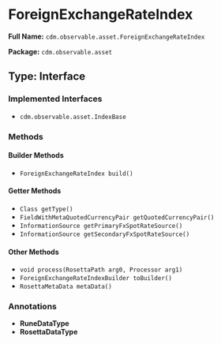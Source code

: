 # ForeignExchangeRateIndex

**Full Name:** `cdm.observable.asset.ForeignExchangeRateIndex`

**Package:** `cdm.observable.asset`

## Type: Interface

### Implemented Interfaces

- `cdm.observable.asset.IndexBase`

### Methods

#### Builder Methods

- `ForeignExchangeRateIndex build()`

#### Getter Methods

- `Class getType()`
- `FieldWithMetaQuotedCurrencyPair getQuotedCurrencyPair()`
- `InformationSource getPrimaryFxSpotRateSource()`
- `InformationSource getSecondaryFxSpotRateSource()`

#### Other Methods

- `void process(RosettaPath arg0, Processor arg1)`
- `ForeignExchangeRateIndexBuilder toBuilder()`
- `RosettaMetaData metaData()`

### Annotations

- **RuneDataType**
- **RosettaDataType**

